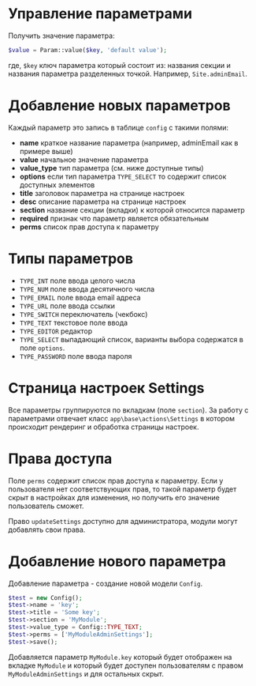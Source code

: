 Управление параметрами
======================

Получить значение параметра:

```php
$value = Param::value($key, 'default value');
```

где, `$key` ключ параметра который состоит из: названия секции и названия
параметра разделенных точкой. Например, `Site.adminEmail`.

Добавление новых параметров
===========================

Каждый параметр это запись в таблице `config` с такими полями:

- **name** краткое название параметра (например, adminEmail как в примере выше)
- **value** начальное значение параметра
- **value_type** тип параметра (см. ниже доступные типы)
- **options** если тип параметра `TYPE_SELECT` то содержит список доступных элементов
- **title** заголовок параметра на странице настроек
- **desc** описание параметра на странице настроек
- **section** название секции (вкладки) к которой относится параметр
- **required** признак что параметр является обязательным
- **perms** список прав доступа к параметру

Типы параметров
===============

- `TYPE_INT` поле ввода целого числа
- `TYPE_NUM` поле ввода десятичного числа
- `TYPE_EMAIL` поле ввода email адреса
- `TYPE_URL` поле ввода ссылки
- `TYPE_SWITCH` переключатель (чекбокс)
- `TYPE_TEXT` текстовое поле ввода
- `TYPE_EDITOR` редактор
- `TYPE_SELECT` выпадающий список, варианты выбора содержатся в поле `options`.
- `TYPE_PASSWORD` поле ввода пароля

Страница настроек Settings
==========================

Все параметры группируются по вкладкам (поле `section`). За работу с параметрами
отвечает класс `app\base\actions\Settings` в котором происходит рендеринг и
обработка страницы настроек.

Права доступа
=============

Поле `perms` содержит список прав доступа к параметру. Если у пользователя
нет соответствующих прав, то такой параметр будет скрыт в настройках для
изменения, но получить его значение пользователь сможет.

Право `updateSettings` доступно для администратора, модули могут добавлять
свои права.

Добавление нового параметра
===========================

Добавление параметра - создание новой модели `Config`.

```php
$test = new Config();
$test->name = 'key';
$test->title = 'Some key';
$test->section = 'MyModule';
$test->value_type = Config::TYPE_TEXT;
$test->perms = ['MyModuleAdminSettings'];
$test->save();
```

Добавляется параметр `MyModule.key` который будет отображен на вкладке `MyModule`
и который будет доступен пользователям с правом `MyModuleAdminSettings` и для
остальных скрыт.
